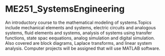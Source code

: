 # ME251_SystemsEngineering

An introductory course to the mathematical modeling of systems.Topics include mechanical elements and systems, electric circuits and analogous systems, fluid elements and systems, analysis of systems using transfer functions, state spac eequations, analog simulation and digital simulation. Also covered are block diagrams, Laplace transforms, and linear system analysis. Computer projects will be assigned that will use MATLAB software.
